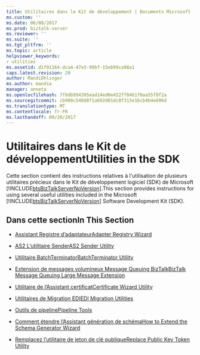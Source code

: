```yaml
---
title: Utilitaires dans le Kit de développement | Documents Microsoft
ms.custom: ''
ms.date: 06/08/2017
ms.prod: biztalk-server
ms.reviewer: ''
ms.suite: ''
ms.tgt_pltfrm: ''
ms.topic: article
helpviewer_keywords:
- utilities
ms.assetid: d1f01164-dca4-47e3-99bf-15eb99ca98a1
caps.latest.revision: 20
author: MandiOhlinger
ms.author: mandia
manager: anneta
ms.openlocfilehash: 7f8db994395ead14ed0e452ff8461f0aa55f8f2a
ms.sourcegitcommit: cb908c540d8f1a692d01dc8f313e16cb4b4e696d
ms.translationtype: MT
ms.contentlocale: fr-FR
ms.lasthandoff: 09/20/2017
---
```

# <a name="utilities-in-the-sdk"></a><span data-ttu-id="f9c80-102">Utilitaires dans le Kit de développement</span><span class="sxs-lookup"><span data-stu-id="f9c80-102">Utilities in the SDK</span></span>
<span data-ttu-id="f9c80-103">Cette section contient des instructions relatives à l'utilisation de plusieurs utilitaires précieux dans le Kit de développement logiciel (SDK) de Microsoft [!INCLUDE[btsBizTalkServerNoVersion](../includes/btsbiztalkservernoversion-md.md)].</span><span class="sxs-lookup"><span data-stu-id="f9c80-103">This section provides instructions for using several useful utilities included in the Microsoft [!INCLUDE[btsBizTalkServerNoVersion](../includes/btsbiztalkservernoversion-md.md)] Software Development Kit (SDK).</span></span>  
  
## <a name="in-this-section"></a><span data-ttu-id="f9c80-104">Dans cette section</span><span class="sxs-lookup"><span data-stu-id="f9c80-104">In This Section</span></span>  
  
-   [<span data-ttu-id="f9c80-105">Assistant Registre d’adaptateur</span><span class="sxs-lookup"><span data-stu-id="f9c80-105">Adapter Registry Wizard</span></span>](../core/adapter-registry-wizard.md)  
  
-   [<span data-ttu-id="f9c80-106">AS2 L’utilitaire Sender</span><span class="sxs-lookup"><span data-stu-id="f9c80-106">AS2 Sender Utility</span></span>](../core/as2-sender-utility.md)  
  
-   [<span data-ttu-id="f9c80-107">Utilitaire BatchTerminator</span><span class="sxs-lookup"><span data-stu-id="f9c80-107">BatchTerminator Utility</span></span>](../core/batchterminator-utility.md)  
  
-   [<span data-ttu-id="f9c80-108">Extension de messages volumineux Message Queuing BizTalk</span><span class="sxs-lookup"><span data-stu-id="f9c80-108">BizTalk Message Queuing Large Message Extension</span></span>](../core/biztalk-message-queuing-large-message-extension.md)  
  
-   [<span data-ttu-id="f9c80-109">Utilitaire de l’Assistant certificat</span><span class="sxs-lookup"><span data-stu-id="f9c80-109">Certificate Wizard Utility</span></span>](../core/certificate-wizard-utility.md)  
  
-   [<span data-ttu-id="f9c80-110">Utilitaires de Migration EDI</span><span class="sxs-lookup"><span data-stu-id="f9c80-110">EDI Migration Utilities</span></span>](../core/edi-migration-utilities.md)  
  
-   [<span data-ttu-id="f9c80-111">Outils de pipeline</span><span class="sxs-lookup"><span data-stu-id="f9c80-111">Pipeline Tools</span></span>](../core/pipeline-tools.md)  
  
-   [<span data-ttu-id="f9c80-112">Comment étendre l’Assistant génération de schéma</span><span class="sxs-lookup"><span data-stu-id="f9c80-112">How to Extend the Schema Generator Wizard</span></span>](../core/how-to-extend-the-schema-generator-wizard.md)  
  
-   [<span data-ttu-id="f9c80-113">Remplacez l’utilitaire de jeton de clé publique</span><span class="sxs-lookup"><span data-stu-id="f9c80-113">Replace Public Key Token Utility</span></span>](../core/replace-public-key-token-utility.md)